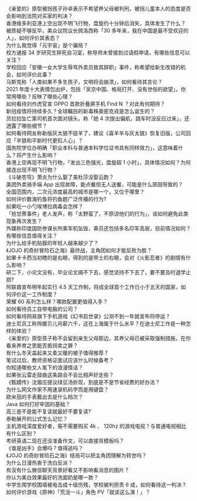 《亲爱的》原型被拐孩子孙卓表示不希望养父母被判刑，被拐儿童本人的态度是否会影响到法院对买家的判决？  
香港维多利亚港上空出现不明飞行物，盘旋约十分钟后消失，具体发生了什么？  
被质疑不够反华，美众议院议长佩洛西称「30 多年来，我在中国是最不受欢迎的人」，如何评价其表态？  
为什么我觉得「元宇宙」是个骗局？  
校方通报 34 岁研究生猝死自习室，称导师未曾接到过请假申请，有哪些信息可以关注？  
学校回应「安徽一女大学生辱骂外卖员致其辞职」事件，称希望给新生改错的机会，如何评价此事？  
马斯克称「人类如果不多生孩子，文明将会崩溃」，如何看待其言论？  
2021 年度十大表情包出炉，包括「吴京中国、格局打开、没有世俗的欲望」，你常用哪些？反映了哪些心理？  
如何看待刘作虎官宣 OPPO 首款折叠屏手机 Find N ？对此有何期待？  
新冠疫情将持续多久？全球瞩目的新毒株奥密克戎是怎么诞生的？  
货拉拉坠亡案司机首次面对镜头，称「她 4 次提出偏航，跳车时没反应过来」，还透露了哪些细节？  
如何看待网友称新版灰太狼不捉羊了，建议《喜羊羊与灰太狼》恢复旧版，公司回应「羊狼和平新时代更扣人心」？  
国务院学位办明确「职业本科与普通本科学位证书具有同样效力」，这意味着什么？将产生什么影响？  
香港上空再现不明飞行物，「发出三色强光，盘旋超 1 小时」，具体情况如何？为何接连出现不明飞行物？  
《斗破苍穹》萧炎为什么娶了美杜莎没娶云韵？  
美团外卖骑手端 App 出现故障，能点餐但无人送餐，可能是什么原因导致的？  
全国范围内，二次元浓度最高的城市是哪一个，又位于哪里？  
如何评价数海钓鱼将钓鱼题广泛传播的行为?  
如果吃一小勺埃博拉病毒会怎样？  
「抢甘蔗事件」老人发声，称「太野蛮了，不原谅他们的行为」，该如何避免此类现象再次发生？  
外媒称印度国防参谋长所乘军机坠毁，乘员还包括多名印军高层，目前情况如何？有哪些信息值得关注？  
为什么给手机贴膜的年轻人越来越少了？  
《JOJO 的奇妙冒险石之海》最终战，主角团如何才能反败为胜？  
如果卡卡西当初瞎的是右眼，得到的是带土的右眼，会对《火影忍者》的剧情有什么影响？  
研二下，小论文没有，毕业论文搞不下去，感觉坚持不下去了，要不要及时退学止损 ​?  
阿联酋宣布明年起实行 4.5 天工作制，将成全球首个工作日小于五天的国家，如何评价这一工作制度？  
荣耀 60 系列怎么样？哪款配置更值得入手？  
如何看待员工自带电脑的公司？  
如何看待网易旗下手机游戏《幻书启世录》公测不到一年就宣布将停运？  
迪士尼员工称玲娜贝儿月薪六千，这在上海属于什么水平？在迪士尼工作是一种怎样的体验？  
《亲爱的》原型孩子称不会留到亲生父母那边，其养父母已被采取强制措施，在你看来养育之恩能否抵拐卖之罪？  
有什么冬天盖起来又柔又暖的被子值得推荐？  
笔试过后，教师资格证面试应该什么时候备考？  
你知道哪些文人笔下的浪漫情话？  
如果张云雷走鼓曲这条路会不会比相声好走些？  
《甄嬛传》沈眉庄提议绿豆汤折现，到底是不是节省经费的好办法？  
为什么网文作家不用速录机码字而是用键盘？  
欧米茄的手表戴出去是什么档次？  
Java 如何打好牢固的基础？  
高三是不是能不复读就最好不要复读?  
泰勒展开的公式怎么记忆？  
主机游戏深度爱好者，需不需要购买 4k 、 120hz 的游戏电视？与普通电视相比有什么区别？  
考研英语二现在还没准备作文，可以直接背模板吗？  
《谁是凶手》会爆吗？值得追吗？  
《JOJO 的奇妙冒险石之海》结局可以把主角团理解为转世吗？  
为什么日漫热衷于洗白反派？  
有没有什么微信聊天背景好看又不影响看消息的图片？  
你认为美白效果最好的洗面奶是哪一款？  
中学生爬学校围墙被电击成十级伤残，学校被判担责 6 成，如何看待这一判决？  
如何评价游戏《原神》「荒泷一斗」角色 PV「就该这么演！」？  

